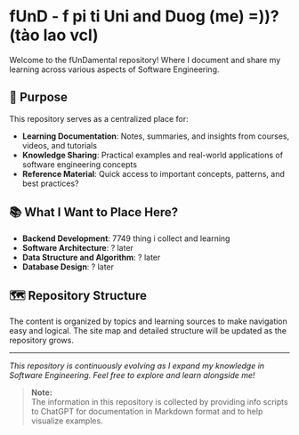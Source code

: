 # fUnD - f pi ti Uni and Duog (me) =))? (tào lao vcl)

Welcome to the fUnDamental repository! Where I document and share my learning across various aspects of Software Engineering.

## 🎯 Purpose

This repository serves as a centralized place for:

- **Learning Documentation**: Notes, summaries, and insights from courses, videos, and tutorials
- **Knowledge Sharing**: Practical examples and real-world applications of software engineering concepts
- **Reference Material**: Quick access to important concepts, patterns, and best practices?

## 📚 What I Want to Place Here?

- **Backend Development**: 7749 thing i collect and learning
- **Software Architecture**: ? later
- **Data Structure and Algorithm**: ? later
- **Database Design**: ? later

## 🗺️ Repository Structure

The content is organized by topics and learning sources to make navigation easy and logical. The site map and detailed structure will be updated as the repository grows.

---

_This repository is continuously evolving as I expand my knowledge in Software Engineering. Feel free to explore and learn alongside me!_

> **Note:**  
> The information in this repository is collected by providing info scripts to ChatGPT for documentation in Markdown format and to help visualize examples.
